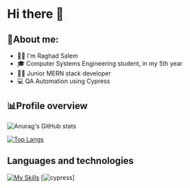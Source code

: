 # Hi there 👋

<!--
**raghad-ns/raghad-ns** is a ✨ _special_ ✨ repository because its `README.md` (this file) appears on your GitHub profile.
-->

## 📑About me:

- 🙋‍♀️ I'm Raghad Salem
- 🎓 Computer Systems Engineering student, in my 5th year
- 🧑‍💻 Junior MERN stack developer
- 💻 QA Automation using Cypress
  
## 📊Profile overview
![Anurag's GitHub stats](https://github-readme-stats.vercel.app/api?username=raghad-ns&show_icons=true&theme=dark)

[![Top Langs](https://github-readme-stats.vercel.app/api/top-langs/?username=raghad-ns&layout=compact&theme=dark)](https://github.com/raghad-ns/github-readme-stats)

## Languages and technologies
[![My Skills](https://skillicons.dev/icons?i=git,github,gitlab,aws,docker,fastapi,py,java,cpp,latex,mongodb,nodejs,npm,postman,js,html,css,react,tailwind,ts,vite,vscode,vue&perline=12)](https://skillicons.dev)
[![cypress]([https://cloud.githubusercontent.com/assets/17016297/18839843/0e06a67a-83d2-11e6-993a-b35a182500e0.png](https://user-images.githubusercontent.com/68279555/200387386-276c709f-380b-46cc-81fd-f292985927a8.png))]
<!--
## Contact
![linkedin](https://github.com/user-attachments/assets/d121e3cd-28b0-4761-947b-ae516bacbb89)[1]
![codeforces](https://github.com/user-attachments/assets/f5a69150-2520-452b-b345-4273d8d1ab8f)[2]
![leetcode](https://github.com/user-attachments/assets/e3505771-f0dc-4864-8c3b-9ee317423cd3)[3]
![facebook](https://github.com/user-attachments/assets/fc488864-6745-4f65-af2e-f1b911887cc2)[4]
![instagram](https://github.com/user-attachments/assets/221c8858-c4f9-4b1d-ab6f-2b8e039e91d9)[5]

[1]: https://www.linkedin.com/in/raghad--salem/
[2]: https://codeforces.com/profile/raghad__ns
[3]: https://leetcode.com/u/raghad-ns/
[4]: https://www.facebook.com/profile.php?id=100004101780518
[5]: https://www.instagram.com/raghad__ns/
--!>
